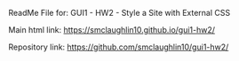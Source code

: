 ReadMe File for:
	GUI1 - HW2 - Style a Site with External CSS

Main html link:
	https://smclaughlin10.github.io/gui1-hw2/

Repository link:
	https://github.com/smclaughlin10/gui1-hw2/
